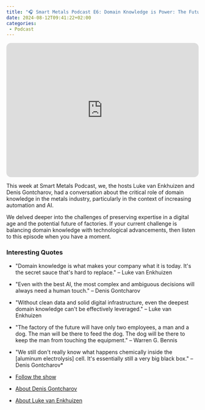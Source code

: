 ```yaml
---
title: "🎧 Smart Metals Podcast E6: Domain Knowledge is Power: The Future of Factories and AI"
date: 2024-08-12T09:41:22+02:00
categories:
 - Podcast
---
```


<iframe style="border-radius:12px" src="https://open.spotify.com/embed/episode/5ngyIUQpD3Fx23H48MvTtq?utm_source=generator" width="100%" height="352" frameBorder="0" allowfullscreen="" allow="autoplay; clipboard-write; encrypted-media; fullscreen; picture-in-picture" loading="lazy"></iframe>

This week at Smart Metals Podcast, we, the hosts Luke van Enkhuizen and Denis Gontcharov, had a conversation about the critical role of domain knowledge in the metals industry, particularly in the context of increasing automation and AI.

We delved deeper into the challenges of preserving expertise in a digital age and the potential future of factories. If your current challenge is balancing domain knowledge with technological advancements, then listen to this episode when you have a moment.

### Interesting Quotes

* "Domain knowledge is what makes your company what it is today. It's the secret sauce that's hard to replace." – Luke van Enkhuizen
* "Even with the best AI, the most complex and ambiguous decisions will always need a human touch." – Denis Gontcharov
* "Without clean data and solid digital infrastructure, even the deepest domain knowledge can't be effectively leveraged." – Luke van Enkhuizen
* "The factory of the future will have only two employees, a man and a dog. The man will be there to feed the dog. The dog will be there to keep the man from touching the equipment." – Warren G. Bennis
* "We still don't really know what happens chemically inside the [aluminum electrolysis] cell. It's essentially still a very big black box." – Denis Gontcharov*

* [Follow the show](https://smartmetals.transistor.fm/)
* [About Denis Gontcharov](https://gontcharov.eu/)
* [About Luke van Enkhuizen](https://vanenkhuizen.com/)
